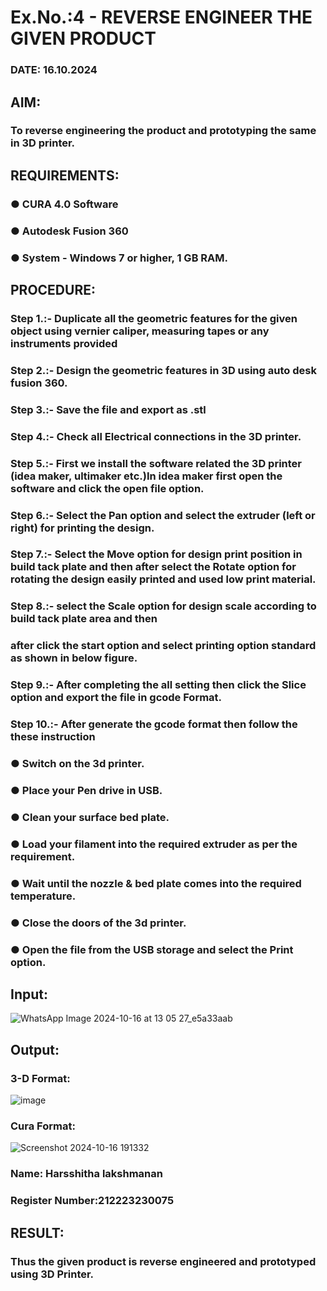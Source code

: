# Ex.No.:4 - REVERSE ENGINEER THE GIVEN PRODUCT

### DATE: 16.10.2024

## AIM: 
### To reverse engineering the product and prototyping the same in 3D printer.

## REQUIREMENTS:
### ●	CURA 4.0 Software
### ●	 Autodesk Fusion 360
### ●	 System - Windows 7 or higher, 1 GB RAM.

## PROCEDURE:
### Step 1.:- Duplicate all the geometric features for the given object using vernier caliper, measuring tapes or any instruments provided
### Step 2.:- Design the geometric features in 3D using auto desk fusion 360.
### Step 3.:- Save the file and export as .stl
### Step 4.:- Check all Electrical connections in the 3D printer.
### Step 5.:- First we install the software related the 3D printer (idea maker, ultimaker etc.)In idea maker first open the software and click the open file option.
### Step 6.:- Select the Pan option and select the extruder (left or right) for printing the design.
### Step 7.:- Select the Move option for design print position in build tack plate and then after select the Rotate option for rotating the design easily printed and used low print material.
### Step 8.:- select the Scale option for design scale according to build tack plate area and then
### after click the start option and select printing option standard as shown in below figure.
### Step 9.:- After completing the all setting then click the Slice option and export the file in gcode Format.
### Step 10.:- After generate the gcode format then follow the these instruction 
  ###   ●	Switch on the 3d printer.
  ###   ●	Place your Pen drive in USB.
  ###   ●	Clean your surface bed plate.
  ###   ●	Load your filament into the required extruder as per the requirement.
  ###   ●	Wait until the nozzle & bed plate comes into the required temperature.
  ###   ●	Close the doors of the 3d printer.
  ###   ●	Open the file from the USB storage and select the Print option.

## Input:
![WhatsApp Image 2024-10-16 at 13 05 27_e5a33aab](https://github.com/user-attachments/assets/9c63ff31-be12-47c1-9213-3a02332de4f0)


## Output:
### 3-D Format:
![image](https://github.com/user-attachments/assets/c8fd317b-58f5-465c-9993-a3bcfd01713b)


### Cura Format:
![Screenshot 2024-10-16 191332](https://github.com/user-attachments/assets/88a39522-7a69-4118-ab33-8c9bf81875ab)



### Name: Harsshitha lakshmanan
### Register Number:212223230075

## RESULT:
###   Thus the given product is reverse engineered and prototyped using 3D Printer.
